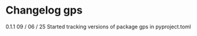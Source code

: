 # Changelog gps

0.1.1   09 / 06 / 25
        Started tracking versions of package gps in pyproject.toml

